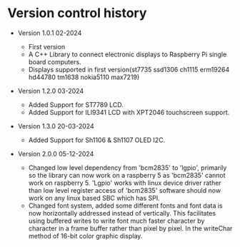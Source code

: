 Version control history
====================

* Version 1.0.1 02-2024
	* First version
	* A C++ Library to connect electronic displays to Raspberry Pi single board computers.
	* Displays supported in first version(st7735 ssd1306 ch1115 erm19264 hd44780 tm1638 nokia5110 max7219)

* Version 1.2.0 03-2024
	* Added Support for ST7789 LCD.
	* Added Support for ILI9341 LCD with XPT2046 touchscreen support.

* Version 1.3.0 20-03-2024
	* Added Support for Sh1106 & Sh1107 OLED I2C.

* Version 2.0.0 05-12-2024
	* Changed low level dependency from 'bcm2835' to 'lgpio', primarily so the library can now work on a raspberry 5
	as 'bcm2835' cannot work on raspberry 5. 'Lgpio' works with linux device driver rather than low level register access of 'bcm2835'
	software should now work on any linux based SBC which has SPI.
	* Changed font system, added some different fonts and font data is now horizontally addressed instead of vertically.
	This facilitates using buffered writes to write font much faster character by character in a frame buffer rather than pixel by pixel.
	In the writeChar method of 16-bit color graphic display.
